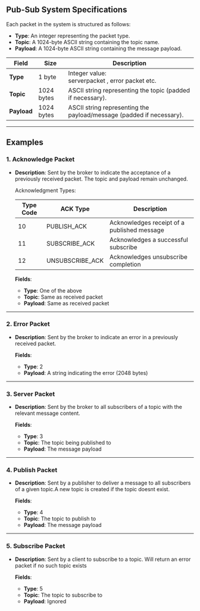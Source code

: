 ## **Pub-Sub System Specifications**

Each packet in the system is structured as follows:

- **Type**: An integer representing the packet type.
- **Topic**: A 1024-byte ASCII string containing the topic name.
- **Payload**: A 1024-byte ASCII string containing the message payload.

| **Field**   | **Size**       | **Description**                                                                                                 |
|-------------|----------------|-----------------------------------------------------------------------------------------------------------------|
| **Type**    | 1 byte         | Integer value:<br> serverpacket , error packet etc.                                      |
| **Topic**   | 1024 bytes     | ASCII string representing the topic (padded if necessary).                                                     |
| **Payload** | 1024 bytes     | ASCII string representing the payload/message (padded if necessary).                                           |

---

## **Examples**

### 1. **Acknowledge Packet**
- **Description**: Sent by the broker to indicate the acceptance of a previously received packet. The topic and payload remain unchanged.
    
    Acknowledgment Types:

    Type Code | ACK Type         | Description
    ----------|------------------|--------------------------------------------------
    10        | PUBLISH_ACK      | Acknowledges receipt of a published message
    11        | SUBSCRIBE_ACK    | Acknowledges a successful subscribe
    12        | UNSUBSCRIBE_ACK  | Acknowledges unsubscribe completion


  **Fields**:
  - **Type**: One of the above
  - **Topic**: Same as received packet
  - **Payload**: Same as received packet

---

### 2. **Error Packet**
- **Description**: Sent by the broker to indicate an error in a previously received packet.

  **Fields**:
  - **Type**: 2
  - **Payload**: A string indicating the error (2048 bytes)

---

### 3. **Server Packet**
- **Description**: Sent by the broker to all subscribers of a topic with the relevant message content.

  **Fields**:
  - **Type**: 3
  - **Topic**: The topic being published to
  - **Payload**: The message payload

---

### 4. **Publish Packet**
- **Description**: Sent by a publisher to deliver a message to all subscribers of a given topic.A new topic is created if the topic doesnt exist. 

  **Fields**:
  - **Type**: 4
  - **Topic**: The topic to publish to
  - **Payload**: The message payload

---

### 5. **Subscribe Packet**
- **Description**: Sent by a client to subscribe to a topic. Will return an error packet if no such topic exists

  **Fields**:
  - **Type**: 5
  - **Topic**: The topic to subscribe to
  - **Payload**: Ignored
